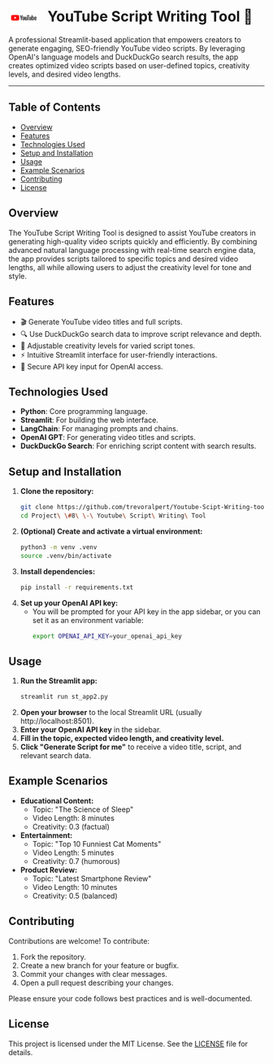 # <img src="Youtube.jpg" alt="YouTube Script Writing Tool Logo" width="60" style="vertical-align:middle; margin-right:10px;"/> YouTube Script Writing Tool 🎥

A professional Streamlit-based application that empowers creators to generate engaging, SEO-friendly YouTube video scripts. By leveraging OpenAI's language models and DuckDuckGo search results, the app creates optimized video scripts based on user-defined topics, creativity levels, and desired video lengths.

---

## Table of Contents
- [Overview](#overview)
- [Features](#features)
- [Technologies Used](#technologies-used)
- [Setup and Installation](#setup-and-installation)
- [Usage](#usage)
- [Example Scenarios](#example-scenarios)
- [Contributing](#contributing)
- [License](#license)

## Overview

The YouTube Script Writing Tool is designed to assist YouTube creators in generating high-quality video scripts quickly and efficiently. By combining advanced natural language processing with real-time search engine data, the app provides scripts tailored to specific topics and desired video lengths, all while allowing users to adjust the creativity level for tone and style.

## Features

- 🎬 Generate YouTube video titles and full scripts.
- 🔍 Use DuckDuckGo search data to improve script relevance and depth.
- 🎨 Adjustable creativity levels for varied script tones.
- ⚡ Intuitive Streamlit interface for user-friendly interactions.
- 🔑 Secure API key input for OpenAI access.

## Technologies Used

- **Python**: Core programming language.
- **Streamlit**: For building the web interface.
- **LangChain**: For managing prompts and chains.
- **OpenAI GPT**: For generating video titles and scripts.
- **DuckDuckGo Search**: For enriching script content with search results.

## Setup and Installation

1. **Clone the repository:**
   ```bash
   git clone https://github.com/trevoralpert/Youtube-Scipt-Writing-tool.git
   cd Project\ \#8\ \-\ Youtube\ Script\ Writing\ Tool
   ```
2. **(Optional) Create and activate a virtual environment:**
   ```bash
   python3 -m venv .venv
   source .venv/bin/activate
   ```
3. **Install dependencies:**
   ```bash
   pip install -r requirements.txt
   ```
4. **Set up your OpenAI API key:**
   - You will be prompted for your API key in the app sidebar, or you can set it as an environment variable:
     ```bash
     export OPENAI_API_KEY=your_openai_api_key
     ```

## Usage

1. **Run the Streamlit app:**
   ```bash
   streamlit run st_app2.py
   ```
2. **Open your browser** to the local Streamlit URL (usually http://localhost:8501).
3. **Enter your OpenAI API key** in the sidebar.
4. **Fill in the topic, expected video length, and creativity level.**
5. **Click "Generate Script for me"** to receive a video title, script, and relevant search data.

## Example Scenarios

- **Educational Content:**
  - Topic: "The Science of Sleep"
  - Video Length: 8 minutes
  - Creativity: 0.3 (factual)
- **Entertainment:**
  - Topic: "Top 10 Funniest Cat Moments"
  - Video Length: 5 minutes
  - Creativity: 0.7 (humorous)
- **Product Review:**
  - Topic: "Latest Smartphone Review"
  - Video Length: 10 minutes
  - Creativity: 0.5 (balanced)

## Contributing

Contributions are welcome! To contribute:
1. Fork the repository.
2. Create a new branch for your feature or bugfix.
3. Commit your changes with clear messages.
4. Open a pull request describing your changes.

Please ensure your code follows best practices and is well-documented.

## License

This project is licensed under the MIT License. See the [LICENSE](LICENSE) file for details.
